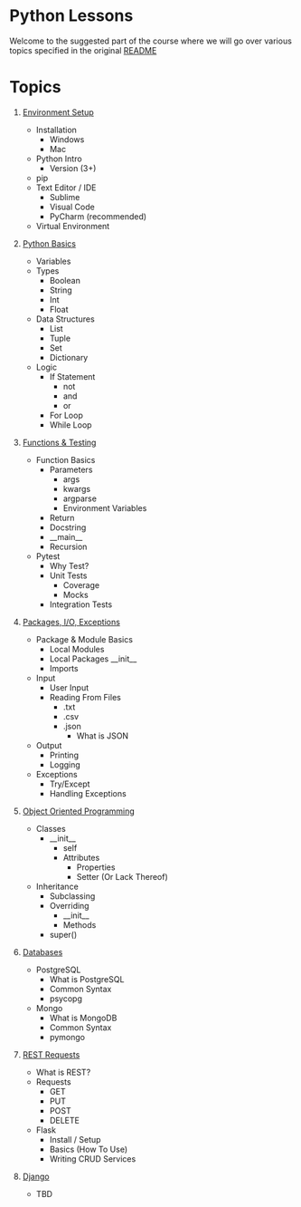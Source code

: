 # Python Lessons

Welcome to the suggested part of the course where we will go over various topics specified in the original [README](../README.md)


# Topics
1. [Environment Setup](lesson01-environment-setup)
    * Installation
        * Windows
        * Mac
    * Python Intro
        * Version (3+)
    * pip
    * Text Editor / IDE
        * Sublime
        * Visual Code
        * PyCharm (recommended)
    * Virtual Environment

2. [Python Basics](lesson02-python-basics)
    * Variables
    * Types
        * Boolean
        * String
        * Int
        * Float
    * Data Structures
        * List
        * Tuple
        * Set
        * Dictionary
    * Logic
        * If Statement
            * not
            * and
            * or
        * For Loop
        * While Loop

3. [Functions & Testing](lesson03-functions-testing)
    * Function Basics
        * Parameters
            * args
            * kwargs
            * argparse
            * Environment Variables
        * Return
        * Docstring
        * \_\_main__
        * Recursion
    * Pytest
        * Why Test?
        * Unit Tests
            * Coverage
            * Mocks
        * Integration Tests

4. [Packages, I/O, Exceptions](lesson04-packages-io-exceptions)
    * Package & Module Basics
        * Local Modules
        * Local Packages
            \_\_init__ 
        * Imports
    * Input
        * User Input
        * Reading From Files
            * .txt
            * .csv
            * .json
                * What is JSON
    * Output
        * Printing
        * Logging 
    * Exceptions
        * Try/Except
        * Handling Exceptions
    
5. [Object Oriented Programming](lesson05-object-oriented-programming)
    * Classes
        * \_\_init__
            * self
            * Attributes
                * Properties
                * Setter (Or Lack Thereof)
    * Inheritance
        * Subclassing
        * Overriding
            * \_\_init__
            * Methods
        * super()
        
6. [Databases](lesson06-databases)
    * PostgreSQL
        * What is PostgreSQL
        * Common Syntax
        * psycopg
    * Mongo
        * What is MongoDB
        * Common Syntax
        * pymongo

7. [REST Requests](lesson07-rest-flask)
    * What is REST?
    * Requests
        * GET
        * PUT
        * POST
        * DELETE
    * Flask
        * Install / Setup
        * Basics (How To Use)
        * Writing CRUD Services

8. [Django](lesson08-django)
    * TBD